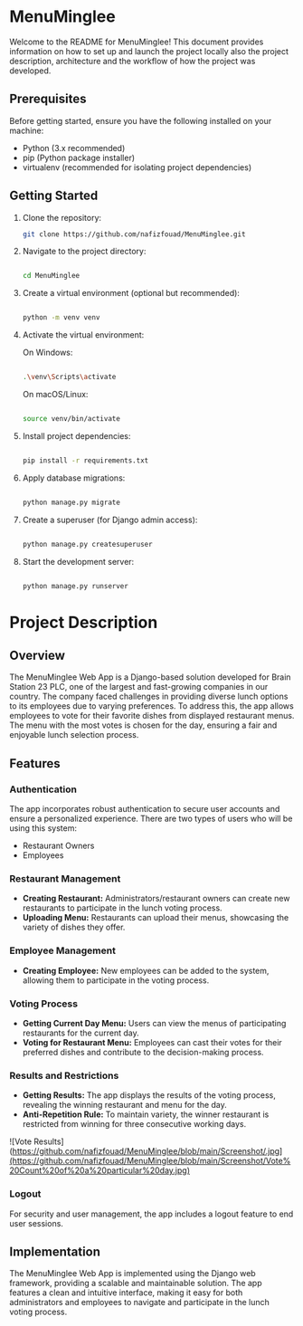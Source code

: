 # MenuMinglee

Welcome to the README for MenuMinglee! This document provides information on how to set up and launch the project locally also the project description, architecture and the workflow of how the project was developed.

## Prerequisites

Before getting started, ensure you have the following installed on your machine:

- Python (3.x recommended)
- pip (Python package installer)
- virtualenv (recommended for isolating project dependencies)

## Getting Started

1. Clone the repository:

   ```bash
   git clone https://github.com/nafizfouad/MenuMinglee.git

2. Navigate to the project directory:

    ```bash

   cd MenuMinglee

3. Create a virtual environment (optional but recommended):

    ```bash

    python -m venv venv
    ```

4. Activate the virtual environment:

    On Windows:

    ```bash

    .\venv\Scripts\activate
    ```

    On macOS/Linux:

    ```bash

    source venv/bin/activate
    ```

5. Install project dependencies:

    ```bash

    pip install -r requirements.txt
    ```

6. Apply database migrations:

    ```bash

    python manage.py migrate
    ```

7. Create a superuser (for Django admin access):

   ```bash

   python manage.py createsuperuser
   ```

8. Start the development server:

   ```bash

   python manage.py runserver
   ```



# Project Description

## Overview

The MenuMinglee Web App is a Django-based solution developed for Brain Station 23 PLC, one of the largest and fast-growing companies in our country. The company faced challenges in providing diverse lunch options to its employees due to varying preferences. To address this, the app allows employees to vote for their favorite dishes from displayed restaurant menus. The menu with the most votes is chosen for the day, ensuring a fair and enjoyable lunch selection process.

## Features

### Authentication

The app incorporates robust authentication to secure user accounts and ensure a personalized experience. 
There are two types of users who will be using this system:
- Restaurant Owners
- Employees

  


### Restaurant Management

- **Creating Restaurant:** Administrators/restaurant owners can create new restaurants to participate in the lunch voting process.
- **Uploading Menu:** Restaurants can upload their menus, showcasing the variety of dishes they offer.





### Employee Management

- **Creating Employee:** New employees can be added to the system, allowing them to participate in the voting process.


### Voting Process

- **Getting Current Day Menu:** Users can view the menus of participating restaurants for the current day.
- **Voting for Restaurant Menu:** Employees can cast their votes for their preferred dishes and contribute to the decision-making process.

  


### Results and Restrictions

- **Getting Results:** The app displays the results of the voting process, revealing the winning restaurant and menu for the day.
- **Anti-Repetition Rule:** To maintain variety, the winner restaurant is restricted from winning for three consecutive working days.
 
![Vote Results](https://github.com/nafizfouad/MenuMinglee/blob/main/Screenshot/.jpg](https://github.com/nafizfouad/MenuMinglee/blob/main/Screenshot/Vote%20Count%20of%20a%20particular%20day.jpg)

### Logout

For security and user management, the app includes a logout feature to end user sessions.

## Implementation

The MenuMinglee Web App is implemented using the Django web framework, providing a scalable and maintainable solution. The app features a clean and intuitive interface, making it easy for both administrators and employees to navigate and participate in the lunch voting process.



